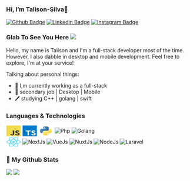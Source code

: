 ### Hi, I’m Talison-Silva👋
[![Github Badge](https://img.shields.io/badge/-Github-000?style=flat-square&logo=Github&logoColor=white&link=https://github.com/Talison-Silva)](https://github.com/Talison-Silva)
[![Linkedin Badge](https://img.shields.io/badge/-LinkedIn-blue?style=flat-square&logo=Linkedin&logoColor=white&link=https://www.linkedin.com/in/talison-silva-8148812b3/)](https://www.linkedin.com/in/talison-silva-8148812b3/)
[![Instagram Badge](https://img.shields.io/badge/-Instagram-f11cea?style=flat-square&labelColor=f11cea&logo=instagram&logoColor=white&link=https://www.instagram.com/talison.silva.dev/?next=%2F)](https://www.instagram.com/talison.silva.dev/?next=%2F)


### Glab To See You Here ![](https://api.visitorbadge.io/api/VisitorHit?user=Talison-Silva&repo=github-visitors-badge&countColor=%237B1E7A)

Hello, my name is Talison and I'm a full-stack developer most of the time. However, I also dabble in desktop and mobile development. Feel free to explore, I'm at your service!

Talking about personal things:
- 💼 I,m currently working as a full-stack
- 🚧 secondary job | Desktop | Mobile
- 🖊️ studying C++ | golang | swift

### Languages & Technologies

<div style="display: inline_block">
  <img align="center" alt="Javascript" height="30" width="40" src="https://raw.githubusercontent.com/devicons/devicon/master/icons/javascript/javascript-original.svg">
  <img align="center" alt="Typescript" height="30" width="40" src="https://raw.githubusercontent.com/devicons/devicon/master/icons/typescript/typescript-original.svg">
  <img align="center" alt="Python" height="30" width="40" src="https://raw.githubusercontent.com/devicons/devicon/master/icons/python/python-original.svg">
  <img align="center" alt="Php" height="30" width="40" src="https://cdn.jsdelivr.net/gh/devicons/devicon/icons/php/php-original.svg" />
  <img align="center" alt="Golang" height="30" width="40" src="https://cdn.jsdelivr.net/gh/devicons/devicon/icons/go/go-original.svg" />
</div>
<div style="display: inline_block">
  <img align="center" alt="ReactJs" height="30" width="40" src="https://raw.githubusercontent.com/devicons/devicon/master/icons/react/react-original.svg"> 
  <img align="center" alt="NextJs" height="30" width="40" src="https://cdn.jsdelivr.net/gh/devicons/devicon/icons/nextjs/nextjs-original.svg" />
  <img align="center" alt="VueJs" height="30" width="40" src="https://cdn.jsdelivr.net/gh/devicons/devicon/icons/vuejs/vuejs-original.svg" />
  <img align="center" alt="NuxtJs" height="30" width="40" src="https://cdn.jsdelivr.net/gh/devicons/devicon/icons/nuxtjs/nuxtjs-original.svg" />
  <img align="center" alt="NodeJs" height="30" width="40" src="https://cdn.jsdelivr.net/gh/devicons/devicon/icons/nodejs/nodejs-original.svg" />
  <img align="center" alt="Laravel" height="30" width="40" src="https://cdn.jsdelivr.net/gh/devicons/devicon/icons/laravel/laravel-original.svg" />
</div>

### 📝 My Github Stats
<div style="display: inline_block">
  <img height="180em" src="https://github-readme-stats.vercel.app/api?username=Talison-Silva&show_icons=true&hide_border=true&&count_private=true&include_all_commits=true&theme=github_dark" />
  <img height="180em" src="https://github-readme-stats.vercel.app/api/top-langs/?username=Talison-Silva&hide_border=true&layout=compact&langs_count=7&theme=github_dark"/>
</div>
